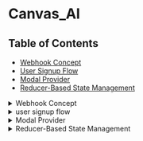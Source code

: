 # Canvas_AI

## Table of Contents

- [Webhook Concept](#webhook-concept)
- [User Signup Flow](#user-signup)
- [Modal Provider](#modal-provider)
- [Reducer-Based State Management](#reducer-based-state-management)

<details>
  <summary>Webhook Concept</summary>

### Core Concept: Webhooks

Webhooks are a mechanism for one system (the source) to notify another system (the receiver) about events in real-time. Instead of the receiver constantly asking the source if anything new has happened, the source sends updates to the receiver as they occur.

In this project:

1. **Event Source:** Clerk (handles user authentication).
2. **Event:** A user is created or updated in Clerk's system.
3. **Receiver:** Our Next.js application's API route (`/api/clerk-webhook`).
4. **Payload:** Clerk sends user details (ID, email, name, etc.) in the request body.
5. **Action:** Our Next.js application receives the data, verifies it (ideally), and updates our Prisma database.

### Development Setup: ngrok

Since the Next.js application runs locally during development (`localhost`), it's not directly accessible from the public internet where Clerk operates. `ngrok` creates a secure tunnel, providing a public URL that forwards traffic to your local server.

</details>

<details>
  <summary>user signup flow</summary>

### User Sign-Up Flow

User Sign-Up Process
![image](https://github.com/user-attachments/assets/bb85f679-59c0-4dd0-906d-4b09e5d171ce)

Here's the step-by-step process when a new user signs up:

1. **Navigate to Sign-Up Page (`app/(auth)/sign-up/[[...sign-up]]/page.tsx`)**

   - The user accesses the `/sign-up` route in the Next.js application.
   - This page renders Clerk's pre-built UI components (`@clerk/elements/sign-up`) to display the sign-up form (configured primarily for Google OAuth).

2. **User Signs Up via Clerk**

   - The user clicks the "Sign up with Google" button (or follows another configured sign-up method).
   - Clerk securely handles the entire authentication process (e.g., the Google OAuth flow).
   - Upon successful authentication/identity verification, Clerk creates a new user record _within its own system_.

3. **Clerk Sends Webhook Notification**

   - **Trigger:** The `user.created` event (or `user.updated`) is triggered within Clerk.
   - **Configuration:** Clerk checks its webhook settings for this event type and finds the configured endpoint URL (the `ngrok` public URL pointing to `/api/clerk-webhook`).
   - **Request:** Clerk sends an HTTP POST request to the `ngrok` URL. The request body contains a JSON payload with the newly created (or updated) user's details (`id`, `email_addresses`, `first_name`, etc.).

4. **ngrok Forwards Request**

   - `ngrok` receives the POST request from Clerk on its public URL.
   - It securely forwards this request through the tunnel to the local Next.js application running on `localhost`, specifically targeting the `/api/clerk-webhook` path.

5. **Webhook Handler Processes Request (`app/api/clerk-webhook/route.ts`)**
   - The `POST` function defined in this API route handler receives the forwarded request from `ngrok`.
   - **Verification (Important Prerequisite):** _Ideally, the handler should first verify the webhook signature using a secret key provided by Clerk to ensure the request is authentic and hasn't been tampered with_.
   - **Parse Data:** The handler parses the JSON request body (`await req.json()`) to extract the user data payload sent by Clerk.
   - **Extract Details:** Relevant fields like `id` (Clerk's unique user ID), `email_addresses`, `first_name`, and `image_url` are extracted from the payload.
   - **Database Synchronization (Prisma):**
     - The `db.user.upsert` Prisma client method is called.
     - `where: { clerkId: id }`: Prisma checks if a user with this `clerkId` already exists in _your application's database_.
     - `update`: If the user exists, their record (`email`, `name`, `profileImage`) is updated with the data from the webhook payload. This handles profile updates made via Clerk.
     - `create`: If no user with that `clerkId` exists, a new user record is created in your database, mapping the Clerk data to your `User` model fields.
   - **Logging:** The handler includes `console.log` statements to aid debugging by showing incoming request details, processed data, and database operation outcomes.
   - **Respond to Clerk:** The handler sends an HTTP `NextResponse` back to Clerk (relayed via `ngrok`).
     - A `status: 200` (OK) indicates successful processing.
     - A `status: 4xx` (Client Error) or `status: 5xx` (Server Error) signals a problem. Clerk might attempt to resend the webhook later upon receiving an error status.

</details>

<details>
  <summary>Modal Provider</summary>

### Modal Provider Implementation

The Modal Provider is a React context-based solution for managing modals throughout the application. It provides a centralized way to show and hide modals with consistent styling and behavior.

#### Core Components:

1. **Modal Context (`modal-context.tsx`)**
   - Creates a context for modal state management
   - Provides `show` and `hide` functions
   - Renders the modal UI with a backdrop and content container
   - Includes a custom `useModal` hook for easy access

```tsx
// /src/context/modal-context.tsx
"use client";

import React, { createContext, useContext, useState, ReactNode } from "react";

const ModalContext = createContext<{
  show: (content: ReactNode) => void;
  hide: () => void;
} | null>(null);

export const ModalProvider = ({ children }: { children: ReactNode }) => {
  const [modalContent, setModalContent] = useState<ReactNode | null>(null);

  const show = (content: ReactNode) => setModalContent(content);
  const hide = () => setModalContent(null);

  return (
    <ModalContext.Provider value={{ show, hide }}>
      {children}

      {/* Modal UI */}
      {modalContent && (
        <div className="fixed inset-0 bg-black/50 flex items-center justify-center z-50">
          <div className="bg-white p-6 rounded-lg shadow-md max-w-md w-full">
            {modalContent}
            <button onClick={hide} className="mt-4 text-sm text-blue-600">
              Close
            </button>
          </div>
        </div>
      )}
    </ModalContext.Provider>
  );
};

// Custom hook
export const useModal = () => {
  const context = useContext(ModalContext);
  if (!context) throw new Error("useModal must be used inside ModalProvider");
  return context;
};
```

2. **Usage Example (`OpenModalButton.tsx`)**
   - Demonstrates how to use the modal context
   - Shows how to pass content to the modal
   - Includes styling for the trigger button

```tsx
// /src/components/OpenModalButton.tsx
"use client";
import { useModal } from "@/context/modal-context";

export const OpenModalButton = () => {
  const { show } = useModal();

  return (
    <button
      onClick={() =>
        show(
          <div>
            <h2 className="text-lg font-semibold">Quick Modal</h2>
            <p className="text-sm">This is a modal example.</p>
          </div>
        )
      }
      className="px-4 py-2 bg-indigo-600 text-white rounded"
    >
      Open Modal
    </button>
  );
};
```

3. **Integration (`layout.tsx`)**
   - Shows how to wrap the application with the ModalProvider
   - Ensures modal functionality is available throughout the app

```tsx
// /src/app/layout.tsx
import { ModalProvider } from "@/context/modal-context";

export default function RootLayout({
  children,
}: {
  children: React.ReactNode;
}) {
  return (
    <html lang="en">
      <body>
        <ModalProvider>{children}</ModalProvider>
      </body>
    </html>
  );
}
```

#### Key Features:

- Client-side only implementation (`"use client"`)
- Type-safe with TypeScript
- Consistent styling with Tailwind CSS
- Easy to use with the `useModal` hook
- Flexible content rendering

</details>

<details>
  <summary>Reducer-Based State Management</summary>

### Reducer-Based State Management

This implementation demonstrates a robust state management solution using React's useReducer hook, featuring undo/redo functionality.

#### Core Components:

1. **State Management**
   - Uses TypeScript for type safety
   - Implements a counter with history tracking
   - Supports undo/redo operations
   - Maintains a history array and current index

```tsx
"use client";

import React, {
  useReducer,
  createContext,
  useContext,
  Dispatch,
  ReactNode,
} from "react";

// ==============================
// TYPES
// ==============================

// State shape
type State = {
  count: number;
  history: number[];
  currentIndex: number;
};

// Action types
type Action =
  | { type: "INCREMENT" }
  | { type: "DECREMENT" }
  | { type: "UNDO" }
  | { type: "REDO" };

// ==============================
// INITIAL STATE
// ==============================

const initialState: State = {
  count: 0,
  history: [0],
  currentIndex: 0,
};

// ==============================
// REDUCER FUNCTION
// ==============================

const counterReducer = (state: State, action: Action): State => {
  switch (action.type) {
    case "INCREMENT": {
      const newCount = state.count + 1;

      // 🧠 Keep only history up to currentIndex before adding new value
      const newHistory = [
        ...state.history.slice(0, state.currentIndex + 1),
        newCount,
      ];

      return {
        count: newCount,
        history: newHistory,
        currentIndex: newHistory.length - 1, // move pointer to latest
      };
    }

    case "DECREMENT": {
      const newCount = state.count - 1;

      // Same as above: trim redo history and add new value
      const newHistory = [
        ...state.history.slice(0, state.currentIndex + 1),
        newCount,
      ];

      return {
        count: newCount,
        history: newHistory,
        currentIndex: newHistory.length - 1,
      };
    }

    case "UNDO": {
      // 🔙 Can only undo if not already at the beginning
      if (state.currentIndex === 0) return state;

      const prevIndex = state.currentIndex - 1;

      return {
        ...state,
        count: state.history[prevIndex], // set count to previous value
        currentIndex: prevIndex,
      };
    }

    case "REDO": {
      // 🔁 Can only redo if not already at the latest
      if (state.currentIndex >= state.history.length - 1) return state;

      const nextIndex = state.currentIndex + 1;

      return {
        ...state,
        count: state.history[nextIndex], // set count to next value
        currentIndex: nextIndex,
      };
    }

    default:
      return state;
  }
};

// ==============================
// CONTEXT
// ==============================

const CounterContext = createContext<{
  state: State;
  dispatch: Dispatch<Action>;
}>({
  state: initialState,
  dispatch: () => {},
});

// ==============================
// PROVIDER
// ==============================

const CounterProvider = ({ children }: { children: ReactNode }) => {
  const [state, dispatch] = useReducer(counterReducer, initialState);

  return (
    <CounterContext.Provider value={{ state, dispatch }}>
      {children}
    </CounterContext.Provider>
  );
};

// ==============================
// HOOK
// ==============================

const useCounter = () => {
  const context = useContext(CounterContext);
  if (!context)
    throw new Error("useCounter must be used inside CounterProvider");
  return context;
};

// ==============================
// UI COMPONENT
// ==============================

const CounterApp = () => {
  const { state, dispatch } = useCounter();

  return (
    <div className="p-4 space-y-4">
      <h2 className="text-xl font-bold">Counter with Undo / Redo</h2>
      <div className="text-2xl">Current Count: {state.count}</div>

      <div className="space-x-2">
        <button
          onClick={() => dispatch({ type: "INCREMENT" })}
          className="px-3 py-1 bg-green-500 text-white rounded"
        >
          +
        </button>
        <button
          onClick={() => dispatch({ type: "DECREMENT" })}
          className="px-3 py-1 bg-red-500 text-white rounded"
        >
          −
        </button>
        <button
          onClick={() => dispatch({ type: "UNDO" })}
          className="px-3 py-1 bg-gray-600 text-white rounded"
        >
          Undo
        </button>
        <button
          onClick={() => dispatch({ type: "REDO" })}
          className="px-3 py-1 bg-blue-600 text-white rounded"
        >
          Redo
        </button>
      </div>

      <div className="text-sm text-gray-500">
        History: [{state.history.join(", ")}] | Current Index:{" "}
        {state.currentIndex}
      </div>
    </div>
  );
};

// ==============================
// FINAL EXPORT
// ==============================

const CounterWithUndoRedo = () => (
  <CounterProvider>
    <CounterApp />
  </CounterProvider>
);

export default CounterWithUndoRedo;
```

#### Key Features:

- Type-safe implementation
- History tracking for undo/redo
- Clean separation of concerns
- Reusable context pattern
- Responsive UI with Tailwind CSS

</details>
